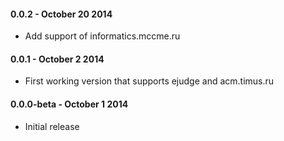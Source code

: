 #### 0.0.2 - October 20 2014
* Add support of informatics.mccme.ru

#### 0.0.1 - October 2 2014
* First working version that supports ejudge and acm.timus.ru

#### 0.0.0-beta - October 1 2014
* Initial release


